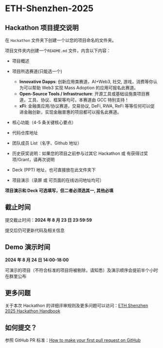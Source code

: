 # ETH-Shenzhen-2025

## Hackathon 项目提交说明

在 `Hackathon` 文件夹下创建一个以您的项目命名的文件夹。

项目文件夹内创建一个`README.md` 文件，内含以下内容：

- 项目概述
- 项目所选赛道(只能选一个)
  - **Innovative Dapps**: 创新应用类赛道，AI+Web3, 社交, 游戏，消费等你认为可以帮助 Web3 实现 Mass Adoption 的应用可报名此赛道。
  - **Open-Source Tools / Infrastructure**: 开源工具或基础设施类项目赛道，工具、协议、框架等均可，本赛道由 GCC 特别支持！
  - **xFi**: 金融类应用/协议赛道，交易协议, DeFi, RWA, ReFi 等等任何可以促进金融创新，实现金融普惠的项目都可以报名此赛道。

- 核心功能（4-5 条关键核心要点）
- 代码仓库地址
- 团队成员 List（名字、Github 地址）
- 历史获奖说明：如果您的项目之前参与过其它 Hackathon 或 有获得过奖项/Grant，请再次说明
- Deck (PPT) 地址，也可直接放在此文件夹下
- 项目演示（录屏 或 可页面的在线访问地址均可）

**项目演示和 Deck 可选填写，但二者必须选其一, 其他必填**

## 截止时间

提交截止时间：**2024 年 8 月 23 日 23:59:59**

提交后仍可更新代码及相关信息

## Demo 演示时间

**2024 年 8 月 24 日 14:00-18:00**

可演示的项目（不符合标准的项目将被剔除，请知悉）及演示顺序会提前半个小时在群里公布

## 更多问题

关于本次 Hackathon 的详细评审规则及更多问题可以访问：[ETH Shenzhen 2025 Hackathon Handbook](https://docs.google.com/document/d/1RZ0ElTzTV8TTvnsx93vUU4WNGWSkmrSgvtJnvUddvyE/edit?tab=t.0)

## 如何提交？

参照 GitHub PR 标准：[How to make your first pull request on GitHub](https://www.freecodecamp.org/news/how-to-make-your-first-pull-request-on-github-3/)